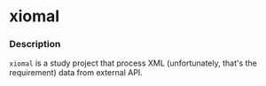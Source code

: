 # xiomal

### Description

`xiomal` is a study project that process XML (unfortunately, that's the requirement) data from external API.
